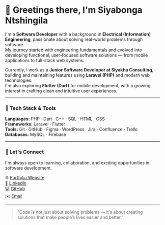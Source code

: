 # 👋 Greetings there, I'm Siyabonga Ntshingila

I'm a **Software Developer** with a background in **Electrical (Information) Engineering**, passionate about solving real-world problems through software.  
My journey started with engineering fundamentals and evolved into developing functional, user-focused software solutions — from mobile applications to full-stack web systems.

Currently, I work as a **Junior Software Developer at Siyakha Consulting**, building and maintaining features using **Laravel (PHP)** and modern web technologies.  
I'm also exploring **Flutter (Dart)** for mobile development, with a growing interest in crafting clean and intuitive user experiences.

---

### 🧰 Tech Stack & Tools
**Languages:** PHP · Dart · C++ · SQL · HTML · CSS  
**Frameworks:** Laravel · Flutter  
**Tools:** Git · GitHub · Figma · WordPress · Jira · Confluence · Trello  
**Databases:** MySQL · Firebase  

---

### 🤝 Let's Connect
I'm always open to learning, collaboration, and exciting opportunities in software development.

🌐 [Portfolio Website](https://siyabonga-ntshingila.vercel.app)  
💼 [LinkedIn](https://www.linkedin.com/in/siya-ntshingila)  
💻 [GitHub](https://github.com/SiyabongaCyril)  
✉️ [Email](mailto:nns.cyril@gmail.com)

---

> “Code is not just about solving problems — it's about creating solutions that make people’s lives easier and better.”

